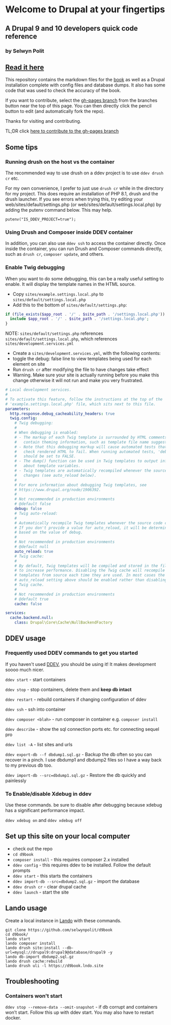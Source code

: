# Welcome to Drupal at your fingertips
## A Drupal 9 and 10 developers quick code reference
### by Selwyn Polit


## [Read it here](https://selwynpolit.github.io/d9book/index.html)

This repository contains the markdown files for the [book](https://selwynpolit.github.io/d9book/index.html) as well as a Drupal installation complete with config files and database dumps.  It also has some code that was used to check the accuracy of the book.

If you want to contribute, select the [gh-pages branch](https://github.com/selwynpolit/d9book/tree/gh-pages) from the branches button near the top of this page.
You can then directly click the pencil button to edit (and automatically fork the repo).

Thanks for visiting and contributing.

TL;DR click [here to contribute to the gh-pages branch](https://github.com/selwynpolit/d9book/tree/gh-pages)

## Some tips

### Running drush on the host vs the container
The recommended way to use drush on a ddev project is to use `ddev drush cr` etc.

For my own convenience, I prefer to just use `drush cr` while in the directory for my project.  This does require an installation of PHP 8.1, drush and the drush launcher. If you see errors when trying this, try editing your web/sites/default/settings.php (or web/sites/default/settings.local.php) by adding the putenv command below.  This may help.
```
putenv("IS_DDEV_PROJECT=true");
```
### Using Drush and Composer inside DDEV container
In addition, you can also use `ddev ssh` to access the container directly. Once inside the container, you can run Drush and Composer commands directly, such as `drush cr`, `composer update`, and others.

### Enable Twig debugging
When you want to do some debugging, this can be a really useful setting to enable.
It will display the template names in the HTML source.

* Copy `sites/example.settings.local.php` to `sites/default/settings.local.php`
* Add this to the bottom of `sites/default/settings.php`:

```php
if (file_exists($app_root . '/' . $site_path . '/settings.local.php')) {
  include $app_root . '/' . $site_path . '/settings.local.php';
}
```

NOTE: `sites/default/settings.php` references `sites/default/settings.local.php`, which references `sites/development.services.yml`

* Create a `sites/development.services.yml`, with the following contents:
* toggle the debug: false line to view templates being used for each element on site
* Run `drush cr` after modifying the file to have changes take effect
* Warning. Make sure your site is actually running before you make this change otherwise it will not run and make you very frustrated.

```yml
# Local development services.
#
# To activate this feature, follow the instructions at the top of the
# 'example.settings.local.php' file, which sits next to this file.
parameters:
  http.response.debug_cacheability_headers: true
  twig.config:
    # Twig debugging:
    #
    # When debugging is enabled:
    # - The markup of each Twig template is surrounded by HTML comments that
    #   contain theming information, such as template file name suggestions.
    # - Note that this debugging markup will cause automated tests that directly
    #   check rendered HTML to fail. When running automated tests, 'debug'
    #   should be set to FALSE.
    # - The dump() function can be used in Twig templates to output information
    #   about template variables.
    # - Twig templates are automatically recompiled whenever the source code
    #   changes (see auto_reload below).
    #
    # For more information about debugging Twig templates, see
    # https://www.drupal.org/node/1906392.
    #
    # Not recommended in production environments
    # @default false
    debug: false
    # Twig auto-reload:
    #
    # Automatically recompile Twig templates whenever the source code changes.
    # If you don't provide a value for auto_reload, it will be determined
    # based on the value of debug.
    #
    # Not recommended in production environments
    # @default null
    auto_reload: true
    # Twig cache:
    #
    # By default, Twig templates will be compiled and stored in the filesystem
    # to increase performance. Disabling the Twig cache will recompile the
    # templates from source each time they are used. In most cases the
    # auto_reload setting above should be enabled rather than disabling the
    # Twig cache.
    #
    # Not recommended in production environments
    # @default true
    cache: false

services:
  cache.backend.null:
    class: Drupal\Core\Cache\NullBackendFactory
```

## DDEV usage

### Frequently used DDEV commands to get you started
If you haven't used [DDEV](https://ddev.com), you should be using it!
It makes development soooo much nicer.

`ddev start` - start containers

`ddev stop` - stop containers, delete them and **keep db intact**

`ddev restart` - rebuild containers if changing configuration of ddev

`ddev ssh` - ssh into container

`ddev composer <blah>` - run composer in container e.g. `composer install`

`ddev describe` - show the sql connection ports etc. for connecting sequel pro

`ddev list -A` - list sites and urls

`ddev export-db --f dbdump1.sql.gz`  - Backup the db often so you can recover in a pinch.  I use dbdump1 and dbdump2 files so I have a way back to my previous db too.

`ddev import-db --src=dbdump1.sql.gz` - Restore the db quickly and painlessly

### To Enable/disable Xdebug in ddev

Use these commands.  be sure to disable after debugging because xdebug has a significant performance impact.

`ddev xdebug on`
and
`ddev xdebug off`


## Set up this site on your local computer
* check out the repo
* `cd d9book`
* `composer install` - this requires composer 2.x installed
* `ddev config` - this requires ddev to be installed. Follow the default prompts
* `ddev start` - this starts the containers
* `ddev import-db --src=dbdump2.sql.gz` - import the database
* `ddev drush cr` - clear drupal cache
* `ddev launch` - start the site

## Lando usage

Create a local instance in [Lando](https://lando.dev/) with these commands.

```
git clone https://github.com/selwynpolit/d9book
cd d9book/
lando start
lando composer install
lando drush site:install --db-url=mysql://drupal9:drupal9@database/drupal9 -y
lando db-import dbdump2.sql.gz
lando drush cache:rebuild
lando drush uli -l https://d9book.lndo.site
```

## Troubleshooting

### Containers won't start

`ddev stop --remove-data --omit-snapshot` - if db corrupt and containers won’t start.  Follow this up with ddev start.  You may also have to restart docker.
